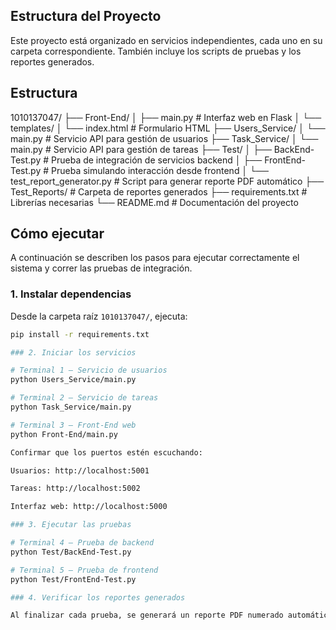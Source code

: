 ## Estructura del Proyecto

Este proyecto está organizado en servicios independientes, cada uno en su carpeta correspondiente. También incluye los scripts de pruebas y los reportes generados.

## Estructura

1010137047/
├── Front-End/
│ ├── main.py # Interfaz web en Flask
│ └── templates/
│ └── index.html # Formulario HTML
├── Users_Service/
│ └── main.py # Servicio API para gestión de usuarios
├── Task_Service/
│ └── main.py # Servicio API para gestión de tareas
├── Test/
│ ├── BackEnd-Test.py # Prueba de integración de servicios backend
│ ├── FrontEnd-Test.py # Prueba simulando interacción desde frontend
│ └── test_report_generator.py # Script para generar reporte PDF automático
├── Test_Reports/ # Carpeta de reportes generados
├── requirements.txt # Librerías necesarias
└── README.md # Documentación del proyecto

## Cómo ejecutar

A continuación se describen los pasos para ejecutar correctamente el sistema y correr las pruebas de integración.

### 1. Instalar dependencias

Desde la carpeta raíz `1010137047/`, ejecuta:

```bash
pip install -r requirements.txt

### 2. Iniciar los servicios

# Terminal 1 – Servicio de usuarios
python Users_Service/main.py

# Terminal 2 – Servicio de tareas
python Task_Service/main.py

# Terminal 3 – Front-End web
python Front-End/main.py

Confirmar que los puertos estén escuchando:

Usuarios: http://localhost:5001

Tareas: http://localhost:5002

Interfaz web: http://localhost:5000

### 3. Ejecutar las pruebas

# Terminal 4 – Prueba de backend
python Test/BackEnd-Test.py

# Terminal 5 – Prueba de frontend
python Test/FrontEnd-Test.py

### 4. Verificar los reportes generados

Al finalizar cada prueba, se generará un reporte PDF numerado automáticamente dentro de la carpeta Test_Reports/.




